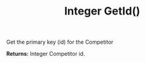 ﻿---
uid: crmscript_ref_NSCompetitor_GetId
title: Integer GetId()
intellisense: NSCompetitor.GetId
keywords: NSCompetitor, GetId
so.topic: reference
---

Get the primary key (id) for the Competitor

**Returns:** Integer Competitor id.


